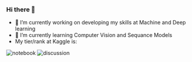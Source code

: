 ### Hi there 👋
- 🔭 I’m currently working on developing my skills at Machine and Deep learning
- 🌱 I’m currently learning Computer Vision and Sequance Models
- My tier/rank at Kaggle is:


![notebook](https://road-to-kaggle-grandmaster.vercel.app/api/badges/diaaessam/notebook)
![discussion](https://road-to-kaggle-grandmaster.vercel.app/api/badges/diaaessam/discussion)




